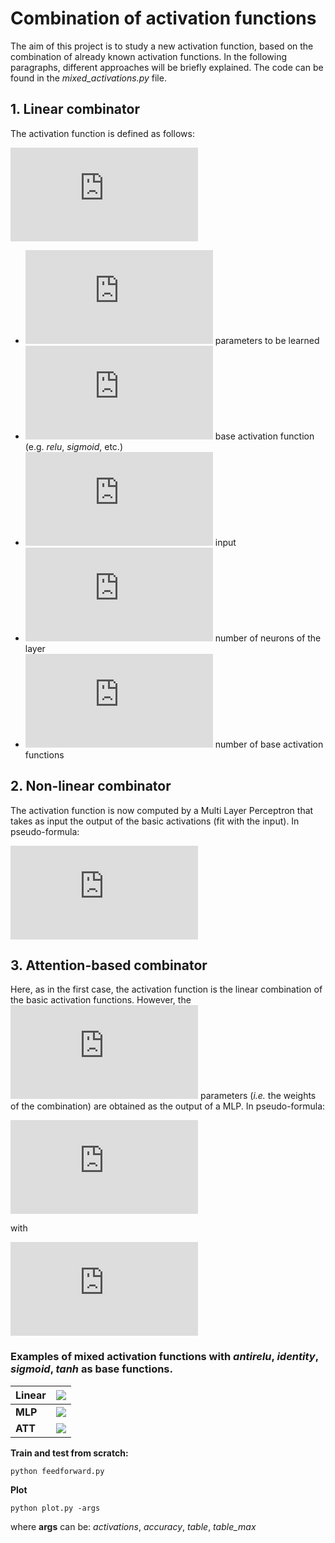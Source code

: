 # Combination of activation functions

The aim of this project is to study a new activation function, based on the combination of already known activation functions. In the following paragraphs, different approaches will be briefly explained. The code can be found in the _mixed_activations.py_ file.



## 1. Linear combinator

The activation function is defined as follows:

![](https://latex.codecogs.com/svg.latex?g_n%28s%29%20%3D%20%5Csum_i%20%5Calpha_%7Bi%7D%20*%20f_i%28s%29)


- ![](https://latex.codecogs.com/svg.latex?%5Calpha_%7Bi%7D) parameters to be learned
- ![](https://latex.codecogs.com/svg.latex?f_i) base activation function (e.g. _relu_, _sigmoid_, etc.)
- ![](https://latex.codecogs.com/svg.latex?s)  input
- ![](https://latex.codecogs.com/svg.latex?n) number of neurons of the layer
- ![](https://latex.codecogs.com/svg.latex?i) number of base activation functions




## 2. Non-linear combinator

The activation function is now computed by a Multi Layer Perceptron that takes as input the output of the basic activations (fit with the input).  In pseudo-formula:


![](https://latex.codecogs.com/svg.latex?g_n%28s%29%20%3D%20MLP_n%28f_1%28s%29%2C%20...%20%2C%20f_i%28s%29%29)


## 3. Attention-based combinator

Here, as in the first case, the activation function is the linear combination of the basic activation functions. However, the ![](https://latex.codecogs.com/svg.latex?%5Calpha_%7Bi%7D) parameters (*i.e.* the weights of the combination)  are obtained as the output of a MLP. In pseudo-formula:


![](https://latex.codecogs.com/svg.latex?g_n%28s%29%20%3D%20%5Csum_i%20%5Calpha_%7Bi%7D%20*%20f_i%28s%29)

with

![](https://latex.codecogs.com/svg.latex?%5Calpha_i%20%5Cin%20softmax%28MLP_n%28f_1%28s%29%2C%20...%20%2C%20f_i%28s%29%29%29)





### Examples of mixed activation functions with _antirelu_, _identity_, _sigmoid_, _tanh_ as base functions.



| Linear  |  ![](https://i.ibb.co/wzF8Ybw/L-AIST.png)  |
| ------- | :----------------------------------------: |
| **MLP** | ![](https://i.ibb.co/8Ks4QJC/MLP-AIST.png) |
| **ATT** | ![](https://i.ibb.co/TbNFH19/ATT-AIST.png) |



**Train and test from scratch:**

```
python feedforward.py
```

**Plot**

```
python plot.py -args
```

where **args** can be: _activations_, _accuracy_, _table_, _table_max_
